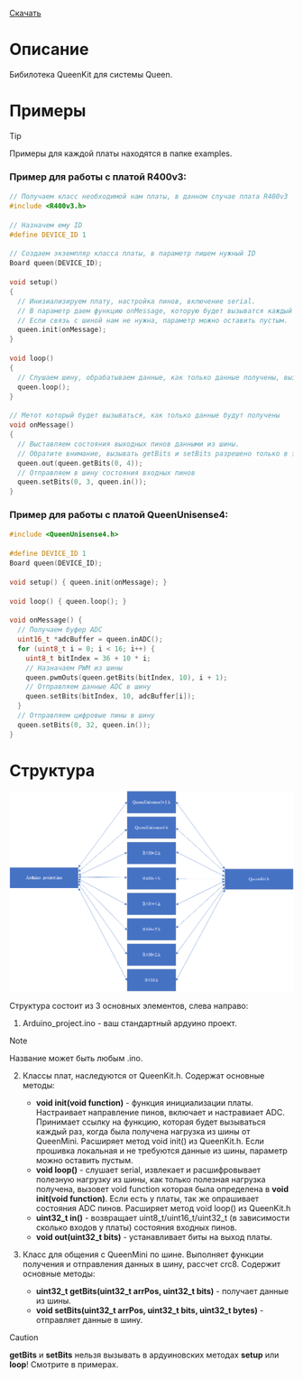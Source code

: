 [Скачать](https://github.com/Anon242/QueenKit/archive/refs/heads/main.zip) 
# Описание
Бибилотека QueenKit для системы Queen.

# Примеры
> [!TIP]
> Примеры для каждой платы находятся в папке examples.

### Пример для работы с платой R400v3:
```c++
// Получаем класс необходимой нам платы, в данном случае плата R400v3
#include <R400v3.h>

// Назначем ему ID
#define DEVICE_ID 1

// Создаем экземпляр класса платы, в параметр пишем нужный ID
Board queen(DEVICE_ID);

void setup()
{
  // Инизиализируем плату, настройка пинов, включение serial.
  // В параметр даем функцию onMessage, которую будет вызыватся каждый раз, когда данные получены из шины.
  // Если связь с шиной нам не нужна, параметр можно оставить пустым.
  queen.init(onMessage);
}

void loop()
{
  // Слушаем шину, обрабатываем данные, как только данные получены, вызовет метод onMessage()
  queen.loop();
}

// Метот который будет вызываться, как только данные будут получены
void onMessage()
{
  // Выставляем состояния выходных пинов данными из шины.
  // Обратите внимание, вызывать getBits и setBits разрешено только в этом методе!
  queen.out(queen.getBits(0, 4));
  // Отправляем в шину состояния входных пинов
  queen.setBits(0, 3, queen.in());
}

```
### Пример для работы с платой QueenUnisense4:
```c++
#include <QueenUnisense4.h>

#define DEVICE_ID 1
Board queen(DEVICE_ID);

void setup() { queen.init(onMessage); }

void loop() { queen.loop(); }

void onMessage() {
  // Получаем буфер ADC
  uint16_t *adcBuffer = queen.inADC();
  for (uint8_t i = 0; i < 16; i++) {
    uint8_t bitIndex = 36 + 10 * i;
    // Назначаем PWM из шины
    queen.pwmOuts(queen.getBits(bitIndex, 10), i + 1);
    // Отправляем данные ADC в шину
    queen.setBits(bitIndex, 10, adcBuffer[i]);
  }
  // Отправляем цифровые пины в шину
  queen.setBits(0, 32, queen.in());
}

```
# Структура  
![Структура классов](struct.png)  

Структура состоит из 3 основных элементов, слева направо:  
1) Arduino_project.ino - ваш стандартный ардуино проект.
> [!NOTE]
> Название может быть любым .ino.
2) Классы плат, наследуются от QueenKit.h. Содержат основные методы:
    - **void init(void function)** - функция инициализации платы. Настраивает направление пинов, включает и настравиает ADC. Принимает ссылку на функцию, которая будет вызываться каждый раз, когда была получена нагрузка из шины от QueenMini. Расширяет метод void init() из QueenKit.h. Если прошивка локальная и не требуются данные из шины, параметр можно оставить пустым.
    - **void loop()** - слушает serial, извлекает и расшифровывает полезную нагрузку из шины, как только полезная нагрузка получена, вызовет void function которая была определена в **void init(void function)**. Если есть у платы, так же опрашивает состояния ADC пинов. Расширяет метод void loop() из QueenKit.h
    - **uint32_t in()** - возвращает uint8_t/uint16_t/uint32_t (в зависимости сколько входов у платы) состояния входных пинов.
    - **void out(uint32_t bits)** - устанавливает биты на выход платы.  
    
3) Класс для общения с QueenMini по шине. Выполняет функции получения и отправления данных в шину, рассчет crc8. Содержит основные методы:
    - **uint32_t getBits(uint32_t arrPos, uint32_t bits)** - получает данные из шины.
    - **void setBits(uint32_t arrPos, uint32_t bits, uint32_t bytes)** - отправляет данные в шину.
> [!CAUTION]
> **getBits** и **setBits** нельзя вызывать в ардуиновских методах **setup** или **loop**! Смотрите в примерах.
